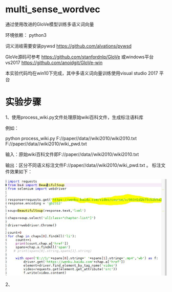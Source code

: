 # multi_sense_wordvec
通过使用改进的GloVe模型训练多语义词向量

环境依赖：
python3

词义消岐需要安装pywsd https://github.com/alvations/pywsd

GloVe源码可参考 https://github.com/stanfordnlp/GloVe 或windows平台 vs2017 https://github.com/anoidgit/GloVe-win 

本实验代码均在win10下完成，其中多语义词向量训练使用visual studio 2017 平台

# 实验步骤
1、使用process_wiki.py文件处理原始wiki百科文件，生成标注语料库

  例如：
  
  python process_wiki.py F://paper//data//wiki2010/wiki2010.txt  F://paper//data//wiki2010/wiki_pwd.txt
  
  输入：原始wiki百科文件即F://paper//data//wiki2010/wiki2010.txt
  
  输出：区分不同语义标注文件F://paper//data//wiki2010/wiki_pwd.txt 。
  标注文件效果如下：
  
  ![Image text](https://github.com/reason519/crawl_bdwksp/blob/master/img/%E7%BD%91%E5%9D%80%E4%BF%AE%E6%94%B9%E4%BD%8D%E7%BD%AE.JPG)
  
2、

